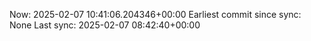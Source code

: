 Now: 2025-02-07 10:41:06.204346+00:00 Earliest commit since sync: None Last sync: 2025-02-07 08:42:40+00:00
